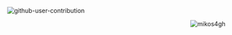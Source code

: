 

<!-- Proudly created with GPRM ( https://gprm.itsvg.in ) -->
![github-user-contribution](https://github.com/user-attachments/assets/29c26cbd-d46e-4ba2-a077-024da163c0af)
<p align="right"> <img src="https://komarev.com/ghpvc/?username=mikos4gh&label=Profile%20views&color=000000&style=flat" alt="mikos4gh" /> </p>
